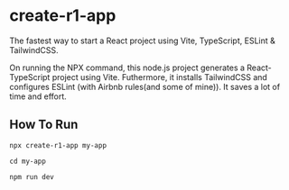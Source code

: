 # create-r1-app

The fastest way to start a React project using Vite, TypeScript, ESLint & TailwindCSS.

On running the NPX command, this node.js project generates a React-TypeScript project using Vite. Futhermore, it installs TailwindCSS and configures ESLint (with Airbnb rules(and some of mine)). It saves a lot of time and effort.

## How To Run

```
npx create-r1-app my-app
```

```
cd my-app
```

```
npm run dev
```
